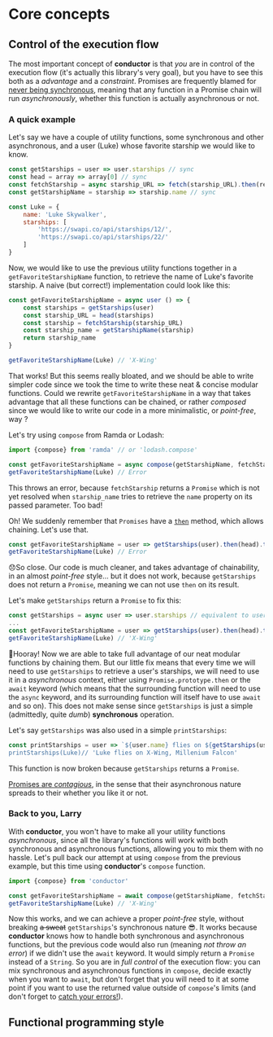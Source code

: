# Core concepts
## Control of the execution flow
The most important concept of **conductor** is that *you* are in control of the execution flow (it's actually this library's very goal), but you have to see this both as a *advantage* and a *constraint*. Promises are frequently blamed for [never being synchronous](https://staltz.com/promises-are-not-neutral-enough.html#never-synchronous), meaning that any function in a Promise chain will run *asynchronously*, whether this function is actually asynchronous or not.

### A quick example
Let's say we have a couple of utility functions, some synchronous and other asynchronous, and a user (Luke) whose favorite starship we would like to know.
```js
const getStarships = user => user.starships // sync
const head = array => array[0] // sync
const fetchStarship = async starship_URL => fetch(starship_URL).then(response => response.json()) // async
const getStarshipName = starship => starship.name // sync

const Luke = {
    name: 'Luke Skywalker', 
    starships: [
        'https://swapi.co/api/starships/12/', 
        'https://swapi.co/api/starships/22/'
    ]
}

```
Now, we would like to use the previous utility functions together in a `getFavoriteStarshipName` function, to retrieve the name of Luke's favorite starship. A naive (but correct!) implementation could look like this:
```js
const getFavoriteStarshipName = async user () => {
    const starships = getStarships(user)
    const starship_URL = head(starships)
    const starship = fetchStarship(starship_URL)
    const starship_name = getStarshipName(starship)
    return starship_name
}

getFavoriteStarshipName(Luke) // 'X-Wing'
```
That works! But this seems really bloated, and we should be able to write simpler code since we took the time to write these neat & concise modular functions. Could we rewrite `getFavoriteStarshipName` in a way that takes advantage that all these functions can be chained, or rather *composed* since we would like to write our code in a more minimalistic, or *point-free*, way ?

Let's try using `compose` from Ramda or Lodash:
```js
import {compose} from 'ramda' // or 'lodash.compose'

const getFavoriteStarshipName = async compose(getStarshipName, fetchStarship, head, getStarships) // remember compose works left to right
getFavoriteStarshipName(Luke) // Error
```
This throws an error, because `fetchStarship` returns a `Promise` which is not yet resolved when `starship_name` tries to retrieve the `name` property on its passed parameter. Too bad!

Oh! We suddenly remember that `Promises` have a [`then`](https://developer.mozilla.org/en-US/docs/Web/JavaScript/Reference/Global_Objects/Promise/then) method, which allows chaining. Let's use that.
```js
const getFavoriteStarshipName = user => getStarships(user).then(head).then(fetchStarship).then(getStarshipName)
getFavoriteStarshipName(Luke) // Error
```
😞So close. Our code is much cleaner, and takes advantage of chainability, in an almost *point-free* style... but it does not work, because `getStarships`  does not return a `Promise`, meaning we can not use `then` on its result.

Let's make `getStarships` return a `Promise` to fix this:
```js
const getStarships = async user => user.starships // equivalent to user => Promise.resolve(user.starships)
...
const getFavoriteStarshipName = user => getStarships(user).then(head).then(fetchStarship).then(getStarshipName)
getFavoriteStarshipName(Luke) // 'X-Wing'
```
🎉Hooray! Now we are able to take full advantage of our neat modular functions by chaining them. But our little fix means that every time we will need to use `getStarships` to retrieve a user's starships, we will need to use it in a *asynchronous* context, either using `Promise.prototype.then` or the `await` keyword (which means that the surrounding function will need to use the `async` keyword, and its surrounding function will itself have to use `await` and so on). This does not make sense since `getStarships` is just a simple (admittedly, quite *dumb*) **synchronous** operation.

Let's say `getStarships` was also used in a simple `printStarships`:
```js
const printStarships = user => `${user.name} flies on ${getStarships(user).join().`
printStarships(Luke)// 'Luke flies on X-Wing, Millenium Falcon'
```
This function is now broken because `getStarships` returns a `Promise`.

 
[Promises are *contagious*](https://books.google.com/books?id=G7rBCQAAQBAJ&pg=PA25&lpg=PA25&dq=javascript+promises+are+contagious&source=bl&ots=NjXvlDkgSS&sig=4otCu3qz4HlEHRZwuBnpBJt5cHY&hl=fr&sa=X&redir_esc=y#v=onepage&q=javascript%20promises%20are%20contagious&f=false=), in the sense that their asynchronous nature spreads to their whether you like it or not.

### Back to you, Larry
With **conductor**, you won't have to make all your utility functions *asynchronous*, since all the library's functions will work with both synchronous and asynchronous functions, allowing you to mix them with no hassle.
Let's pull back our attempt at using `compose` from the previous example, but this time using **conductor**'s `compose` function.
```js
import {compose} from 'conductor'

const getFavoriteStarshipName = await compose(getStarshipName, fetchStarship, head, getStarships)
getFavoriteStarshipName(Luke) // 'X-Wing'
```
Now this works, and we can achieve a proper *point-free* style, without breaking ~~a sweat~~ `getStarships`'s synchronous nature 😎. It works because **conductor** knows how to handle both synchronous and asynchronous functions, but the previous code would also run (meaning *not throw an error*) if we didn't use the `await` keyword. It would simply return a `Promise` instead of a `String`. So you are in *full control* of the execution flow: you can mix synchronous and asynchronous functions in `compose`, decide exactly when you want to `await`, but don't forget that you will need to it at some point if you want to use the returned value outside of `compose`'s limits (and don't forget to [catch your errors!](https://github.com/tc39/ecmascript-asyncawait/issues/72)).

## Functional programming style
